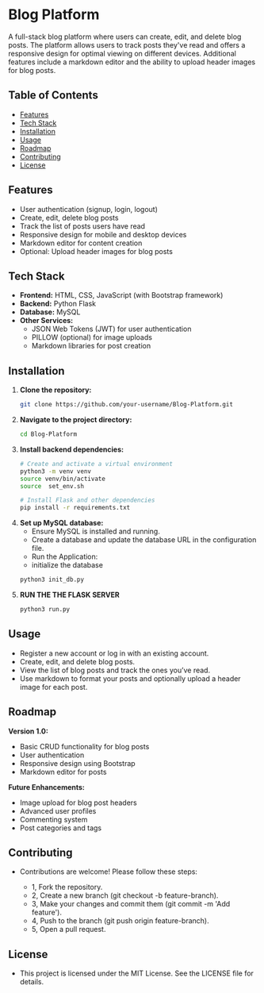 # Blog Platform

A full-stack blog platform where users can create, edit, and delete blog posts. The platform allows users to track posts they've read and offers a responsive design for optimal viewing on different devices. Additional features include a markdown editor and the ability to upload header images for blog posts.

## Table of Contents
- [Features](#features)
- [Tech Stack](#tech-stack)
- [Installation](#installation)
- [Usage](#usage)
- [Roadmap](#roadmap)
- [Contributing](#contributing)
- [License](#license)

## Features
- User authentication (signup, login, logout)
- Create, edit, delete blog posts
- Track the list of posts users have read
- Responsive design for mobile and desktop devices
- Markdown editor for content creation
- Optional: Upload header images for blog posts

## Tech Stack
- **Frontend:** HTML, CSS, JavaScript (with Bootstrap framework)
- **Backend:** Python Flask
- **Database:** MySQL
- **Other Services:**
  - JSON Web Tokens (JWT) for user authentication
  - PILLOW (optional) for image uploads
  - Markdown libraries for post creation

## Installation

1. **Clone the repository:**
   ```bash
   git clone https://github.com/your-username/Blog-Platform.git
   ```
2. **Navigate to the project directory:**
   ```bash
   cd Blog-Platform
   ```
3. **Install backend dependencies:**
   ```bash
   # Create and activate a virtual environment
   python3 -m venv venv
   source venv/bin/activate
   source  set_env.sh
   
   # Install Flask and other dependencies
   pip install -r requirements.txt
   ```
4. **Set up MySQL database:**
   - Ensure MySQL is installed and running.
   - Create a database and update the database URL in the configuration file.
   - Run the Application:
   - initialize the database
   ```bash
   python3 init_db.py
   ```
5. **RUN THE THE FLASK SERVER**
   ```bash
   python3 run.py
   ```

## Usage
   - Register a new account or log in with an existing account.
   - Create, edit, and delete blog posts.
   - View the list of blog posts and track the ones you’ve read.
   - Use markdown to format your posts and optionally upload a header image for each post.
## Roadmap
   **Version 1.0:**
   - Basic CRUD functionality for blog posts
   - User authentication
   - Responsive design using Bootstrap
   - Markdown editor for posts

   **Future Enhancements:**
   - Image upload for blog post headers
   - Advanced user profiles
   - Commenting system
   - Post categories and tags

## Contributing
- Contributions are welcome! Please follow these steps:

  - 1, Fork the repository.
  - 2, Create a new branch (git checkout -b feature-branch).
  - 3, Make your changes and commit them (git commit -m 'Add feature').
  - 4, Push to the branch (git push origin feature-branch).
  - 5, Open a pull request.

## License
 - This project is licensed under the MIT License. See the LICENSE file for details.


